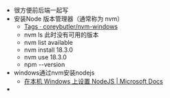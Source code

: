- 很方便前后端一起写
- 安装Node 版本管理器（通常称为 nvm）
	- [Tags · coreybutler/nvm-windows](https://github.com/coreybutler/nvm-windows/tags)
	- nvm ls 此时没有可用的版本
	- nvm list available
	- nvm install 18.3.0
	- nvm use 18.3.0
	- npm --version
- windows通过nvm安装nodejs
	- [在本机 Windows 上设置 NodeJS | Microsoft Docs](https://docs.microsoft.com/zh-cn/windows/dev-environment/javascript/nodejs-on-windows)
-